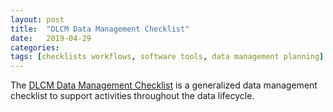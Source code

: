 ```yaml
---
layout: post
title:  "DLCM Data Management Checklist"
date:   2019-04-29
categories: 
tags: [checklists workflows, software tools, data management planning]
---
```


The [DLCM Data Management Checklist](https://researchdata.epfl.ch/wp-content/uploads/2018/09/DMP-Checklist.pdf) is a generalized data management checklist to support activities throughout the data lifecycle.
